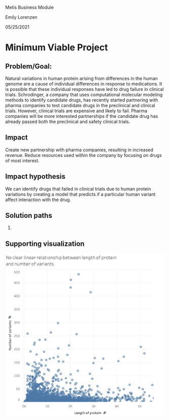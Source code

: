 Metis Business Module

Emily Lorenzen

05/25/2021

# Minimum Viable Project

## Problem/Goal:
Natural variations in human protein arising from differences in the human genome are a cause of individual differences in response to medications. It is possible that these individual responses have led to drug failure in clinical trials. Schrodinger, a company that uses computational molecular modeling methods to identify candidate drugs, has recently started partnering with pharma companies to test candidate drugs in the preclinical and clinical trials. However, clinical trials are expensive and likely to fail. Pharma companies will be more interested partnerships if the candidate drug has already passed both the preclinical and safety clinical trials.  

## Impact 
Create new partnership with pharma companies, resulting in increased revenue. Reduce resources used within the company by focusing on drugs of most interest. 

## Impact hypothesis 
We can identify drugs that failed in clinical trials due to human protein variations by creating a model that predicts if a particular human variant affect interaction with the drug. 

## Solution paths
1. 

## Supporting visualization

![](2021-05-24-19-52-28.png)
